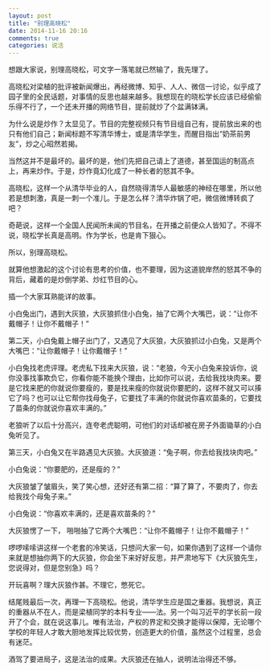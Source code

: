 ```yaml
---
layout: post
title: "别理高晓松"
date: 2014-11-16 20:16
comments: true
categories: 说活
---
```

想跟大家说，别理高晓松，可文字一落笔就已然输了，我先理了。

高晓松对梁植的批评被新闻爆出，再经微博、知乎、人人、微信一讨论，似乎成了园子里的全民话题，对事情的反思也越来越多。我想现在的晓松学长应该已经偷偷乐得不行了，一个还未开播的网络节目，提前就炒了个盆满钵满。

为什么说是炒作？太显见了。节目的完整视频只有节目组自己有，提前放出来的也只有他们自己；新闻标题不写清华博士，或是清华学生，而醒目指出“奶茶前男友”，炒之心昭然若揭。

当然这并不是最坏的。最坏的是，他们先把自己请上了道德，甚至国运的制高点上，再来炒作。于是，炒作竟幻化成了一种长者的怒其不争。

高晓松，这样一个从清华毕业的人，自然晓得清华人最敏感的神经在哪里，所以他若是想刺激，真是一刺一个准儿。于是怎么样？清华炸锅了吧，微信微博转疯了吧？

奇葩说，这样一个全国人民闻所未闻的节目名，在开播之前便众人皆知了。不得不说，晓松学长真是高明。作为学长，也是肯下狠心。

所以，别理高晓松。

就算他想激起的这个讨论有思考的价值，也不要理，因为这道貌岸然的怒其不争的背后，藏着的是炒倒学弟、炒红节目的心。

插一个大家耳熟能详的故事。

小白兔出门，遇到大灰狼，大灰狼抓住小白兔，抽了它两个大嘴巴，说：“让你不戴帽子！让你不戴帽子！”

第二天，小白兔戴上帽子出门了，又遇见了大灰狼，大灰狼抓过小白兔，又是两个大嘴巴：“让你戴帽子！让你戴帽子！”

小白兔找老虎评理。老虎私下找来大灰狼，说：“老狼，今天小白兔来投诉你，说你没事找事欺负它，你看你能不能换个理由，比如你可以说，去给我找块肉来。要是它找来肥的你就说你要瘦的，要是找来瘦的你就说你要肥的，这样不就又可以揍它了吗？也可以让它帮你找母兔子，它要找了丰满的你就说你喜欢苗条的，它要找了苗条的你就说你喜欢丰满的。”

老狼听了以后十分高兴，连夸老虎聪明，可他们的对话却被在房子外面锄草的小白兔听见了。

第三天，小白兔又在半路遇见大灰狼。大灰狼道：“兔子啊，你去给我找块肉吧。”

小白兔说：“你要肥的，还是瘦的？”

大灰狼皱了皱眉头，笑了笑心想，还好还有第二招：“算了算了，不要肉了，你去给我找个母兔子来。”

小白兔说：“你喜欢丰满的，还是喜欢苗条的？”

大灰狼愣了一下， 啪啪抽了它两个大嘴巴：“让你不戴帽子！让你不戴帽子！”

啰啰嗦嗦讲这样一个老套的冷笑话，只想问大家一句，如果你遇到了这样一个请你来就是想抽你两下的大灰狼，你会坐下来好好反思，并严肃地写下《大灰狼先生，您说得对，但是您别急》吗？

开玩喜啊？理大灰狼作甚。不理它，憋死它。

结尾贱最后一次，再理一下高晓松。他说，清华学生应是国之重器。我想说，真正的重器从不在人，而是梁植同学的本科专业——法。另一个叫习近平的学长前一段开了个会，就在说这事儿。唯有法治，产权的界定和交换才能得以保障，无论哪个学校的年轻人才敢大胆地发挥比较优势，创造更大的价值，虽然这个过程里，总会有迷茫。

酒驾了要进局子，这是法治的成果。大灰狼还在抽人，说明法治得还不够。